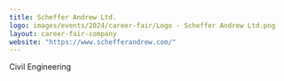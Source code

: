 ```yaml
---
title: Scheffer Andrew Ltd.
logo: images/events/2024/career-fair/Logo - Scheffer Andrew Ltd.png
layout: career-fair-company
website: "https://www.schefferandrew.com/"
---
```


Civil Engineering
